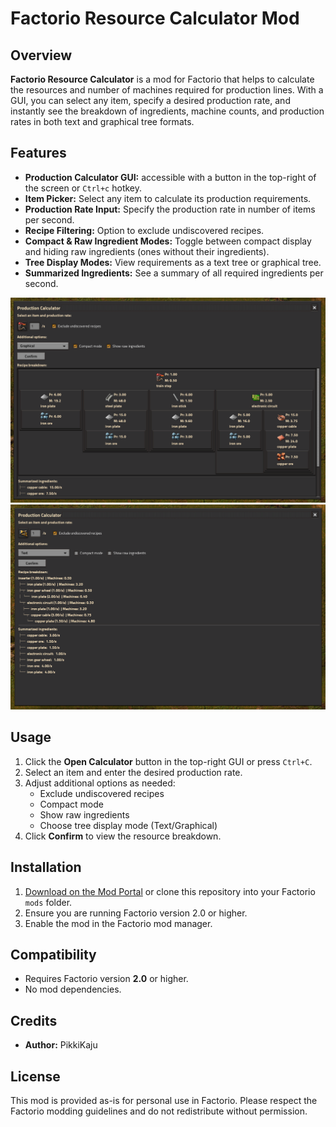 # Factorio Resource Calculator Mod

## Overview

**Factorio Resource Calculator** is a mod for Factorio that helps to calculate the resources and number of machines required for production lines. With a GUI, you can select any item, specify a desired production rate, and instantly see the breakdown of ingredients, machine counts, and production rates in both text and graphical tree formats.

## Features

- **Production Calculator GUI:** accessible with a button in the top-right of the screen or `Ctrl+c` hotkey.
- **Item Picker:** Select any item to calculate its production requirements.
- **Production Rate Input:** Specify the production rate in number of items per second.
- **Recipe Filtering:** Option to exclude undiscovered recipes.
- **Compact & Raw Ingredient Modes:** Toggle between compact display and hiding raw ingredients (ones without their ingredients).
- **Tree Display Modes:** View requirements as a text tree or graphical tree.
- **Summarized Ingredients:** See a summary of all required ingredients per second.


![](Preview1.png)
![](Preview2.png)

## Usage

1. Click the **Open Calculator** button in the top-right GUI or press `Ctrl+C`.
2. Select an item and enter the desired production rate.
3. Adjust additional options as needed:
   - Exclude undiscovered recipes
   - Compact mode
   - Show raw ingredients
   - Choose tree display mode (Text/Graphical)
4. Click **Confirm** to view the resource breakdown.

## Installation



1. [Download on the Mod Portal](https://mods.factorio.com/mod/production-calculator) or clone this repository into your Factorio `mods` folder.
2. Ensure you are running Factorio version 2.0 or higher.
3. Enable the mod in the Factorio mod manager.

## Compatibility

- Requires Factorio version **2.0** or higher.
- No mod dependencies.

## Credits

- **Author:** PikkiKaju

## License

This mod is provided as-is for personal use in Factorio. Please respect the Factorio modding guidelines and do not redistribute without permission.
